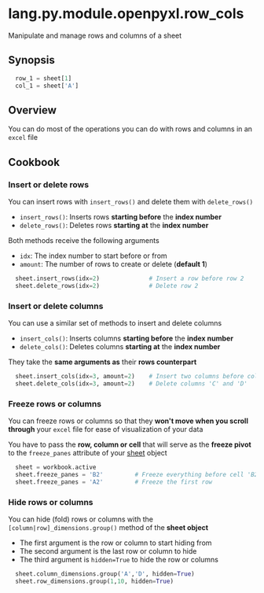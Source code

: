 # lang.py.module.openpyxl.row_cols

Manipulate and manage rows and columns of a sheet

## Synopsis

```py
  row_1 = sheet[1]
  col_1 = sheet['A']
```

## Overview

You can do most of the operations you can do with rows and columns in an
`excel` file

## Cookbook

### Insert or delete rows

You can insert rows with `insert_rows()` and delete them with `delete_rows()`

- `insert_rows()`: Inserts rows **starting before** the **index number**
- `delete_rows()`: Deletes rows **starting at** the **index number**

Both methods receive the following arguments

- `idx`: The index number to start before or from
- `amount`: The number of rows to create or delete (**default 1**)

```py
  sheet.insert_rows(idx=2)              # Insert a row before row 2
  sheet.delete_rows(idx=2)              # Delete row 2
```

### Insert or delete columns

You can use a similar set of methods to insert and delete columns

- `insert_cols()`: Inserts columns **starting before** the **index number**
- `delete_cols()`: Deletes columns **starting at** the **index number**

They take the **same arguments as** their **rows counterpart**

```py
  sheet.insert_cols(idx=3, amount=2)    # Insert two columns before col 'C'
  sheet.delete_cols(idx=3, amount=2)    # Delete columns 'C' and 'D'
```

### Freeze rows or columns

You can freeze rows or columns so that they **won't move when you scroll through**
your `excel` file for ease of visualization of your data

You have to pass the **row, column or cell** that will serve as the **freeze
pivot** to the `freeze_panes` attribute of your [sheet](./tmox.md) object

```py
  sheet = workbook.active
  sheet.freeze_panes = 'B2'         # Freeze everything before cell 'B2'
  sheet.freeze_panes = 'A2'         # Freeze the first row
```

### Hide rows or columns

You can hide (fold) rows or columns with the `[column|row]_dimensions.group()`
method of the **sheet object**

- The first argument is the row or column to start hiding from
- The second argument is the last row or column to hide
- The third argument is `hidden=True` to hide the row or columns

```py
  sheet.column_dimensions.group('A','D', hidden=True)
  sheet.row_dimensions.group(1,10, hidden=True)
```
